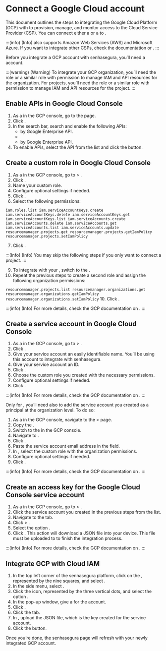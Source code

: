 # Connect a Google Cloud account 

This document outlines the steps to integrating the Google Cloud Platform (GCP) with  to provision, manage, and monitor access to the Cloud Service Provider (CSP). You can connect either a  or a  to .

:::(info) (Info)
 also supports Amazon Web Services (AWS) and Microsoft Azure. If you want to integrate other CSPs, check the documentation  or .
:::

Before you integrate a GCP account with senhasegura, you’ll need a  account.

:::(warning) (Warning)
To integrate your GCP organization, you’ll need the  role or a similar role with permission to manage IAM and API resources for the organization. For projects, you’ll need the  role or a similar role with permission to manage IAM and API resources for the project.
:::

## Enable APIs in Google Cloud Console

1. As a  in the GCP console, go to the  page.
2. Click .
3. In the search bar, search and enable the following APIs:
    -  by Google Enterprise API.
    - 
    -  by Google Enterprise API.
4. To enable APIs, select the API from the list and click the  button.

## Create a custom role in Google Cloud Console

1. As a  in the GCP console, go to  > .
2. Click .
3. Name your custom role.
4. Configure optional settings if needed.
5. Click .
6. Select the following permissions:

`
iam.roles.list
iam.serviceAccountKeys.create
iam.serviceAccountKeys.delete
iam.serviceAccountKeys.get
iam.serviceAccountKeys.list
iam.serviceAccounts.create
iam.serviceAccounts.delete
iam.serviceAccounts.get
iam.serviceAccounts.list
iam.serviceAccounts.update
resourcemanager.projects.get
resourcemanager.projects.getIamPolicy
resourcemanager.projects.setIamPolicy
`

7. Click .

:::(Info) (Info)
You may skip the following steps if you only want to connect a project.
:::

9. To integrate with your , switch to the .
10. Repeat the previous steps to create a second role and assign the following organization permissions:

`
resourcemanager.projects.list
resourcemanager.organizations.get
resourcemanager.organizations.getIamPolicy
resourcemanager.organizations.setIamPolicy
`
10. Click .

:::(info) (Info)
For more details, check the GCP documentation on .
:::

## Create a service account in Google Cloud Console

1. As a  in the GCP console, go to  > .
2. Click .
3. Give your service account an easily identifiable name. You’ll be using this account to integrate with senhasegura.
4. Give your service account an ID.
5. Click .
6. Choose the custom role you created with the necessary permissions.
7. Configure optional settings if needed.
8. Click .

:::(info) (Info)
For more details, check the GCP documentation on .
:::

Only for , you’ll need also to add the service account you created as a principal at the organization level. To do so:

1. As a  in the GCP console, navigate to the  >  page.
2. Copy the .
3. Switch to the  in the GCP console.
4. Navigate to .
5. Click .
6. Paste the service account email address in the  field.
7. In , select the custom role with the organization permissions.
8. Configure optional settings if needed.
9. Click .

:::(info) (Info)
For more details, check the GCP documentation on .
:::

## Create an access key for the Google Cloud Console service account

1. As a  in the GCP console, go to  > .
2. Click the service account you created in the previous steps from the list.
3. Navigate to the  tab.
4. Click  > .
5. Select the option .
6. Click . This action will download a JSON file into your device. This file must be uploaded to  to finish the integration process.

:::(info) (Info)
For more details, check the GCP documentation on .
:::

## Integrate GCP with Cloud IAM

1. In the top left corner of the senhasegura platform, click on the , represented by the nine squares, and select .
2. In the side menu, select .
3. Click the  icon, represented by the three vertical dots, and select the option .
4. In the pop-up window, give a  for the account.
5. Click .
6. Click the  tab.
7. In , upload the JSON file, which is the key created for the service account.
8. Click the  button.

Once you’re done, the senhasegura  page will refresh with your newly integrated GCP account.